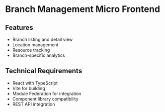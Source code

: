 # Branch Management Micro Frontend

## Features
- Branch listing and detail view
- Location management
- Resource tracking
- Branch-specific analytics

## Technical Requirements
- React with TypeScript
- Vite for building
- Module Federation for integration
- Component library compatibility
- REST API integration
